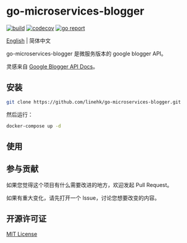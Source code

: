 # go-microservices-blogger

[![build](https://github.com/linehk/go-microservices-blogger/actions/workflows/build.yml/badge.svg "build")](https://github.com/go-gorm/gorm/actions)
[![codecov](https://codecov.io/gh/linehk/go-microservices-blogger/graph/badge.svg "codecov")](https://codecov.io/gh/linehk/go-microservices-blogger)
[![go report](https://goreportcard.com/badge/github.com/linehk/go-microservices-blogger "go report")](https://goreportcard.com/report/github.com/linehk/go-microservices-blogger)

[English](./README.md "English") | 简体中文

go-microservices-blogger 是微服务版本的 google blogger API。

灵感来自 [Google Blogger API Docs](https://developers.google.com/blogger/docs/3.0/reference/ "Google Blogger API Docs")。

## 安装

```bash
git clone https://github.com/linehk/go-microservices-blogger.git
```

然后运行：

```bash
docker-compose up -d
```

## 使用

## 参与贡献

如果您觉得这个项目有什么需要改进的地方，欢迎发起 Pull Request。

如果有重大变化，请先打开一个 Issue，讨论您想要改变的内容。

## 开源许可证

[MIT License](./LICENSE "MIT License")